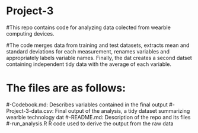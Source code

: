 # Project-3
#This repo contains code for analyzing data colected from wearble computing devices. 

#The code merges data from training and test datasets, extracts mean and standard deviations for each measurement, renames variables and appropriately labels variable names. Finally, the dat creates a second datset containing independent tidy data with the average of each variable.

# The files are as follows:
#-Codebook.md:         Describes variables contained in the final output
#-Project-3-data.csv:  Final output of the analysis, a tidy dataset summarizing wearble technology dat
#-README.md:           Description of the repo and its files
#-run_analysis.R       R code used to derive the output from the raw data

